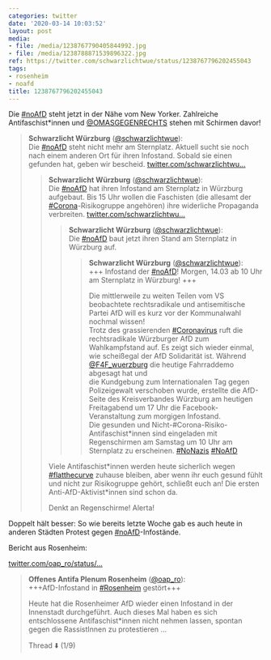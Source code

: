 ```yaml
---
categories: twitter
date: '2020-03-14 10:03:52'
layout: post
media:
- file: /media/1238767790405844992.jpg
- file: /media/1238788871539896322.jpg
ref: https://twitter.com/schwarzlichtwue/status/1238767796202455043
tags:
- rosenheim
- noafd
title: 1238767796202455043
---
```

Die [#noAfD](/t/noafd) steht jetzt in der Nähe vom New Yorker. Zahlreiche Antifaschist\*innen und [@OMASGEGENRECHTS](https://twitter.com/OMASGEGENRECHTS) stehen mit Schirmen davor!  
> <b>Schwarzlicht Würzburg</b> ([@schwarzlichtwue](https://twitter.com/schwarzlichtwue)):  
>Die [#noAfD](/t/noafd) steht nicht mehr am Sternplatz. Aktuell sucht sie noch nach einem anderen Ort für ihren Infostand. Sobald sie einen gefunden hat, geben wir bescheid. [twitter.com/schwarzlichtwu…](https://twitter.com/schwarzlichtwue/status/1238756593459703808)  
>> <b>Schwarzlicht Würzburg</b> ([@schwarzlichtwue](https://twitter.com/schwarzlichtwue)):    
>>Die [#noAfD](/t/noafd) hat ihren Infostand am Sternplatz in Würzburg aufgebaut. Bis 15 Uhr wollen die Faschisten (die allesamt der [#Corona](/t/corona)-Risikogruppe angehören) ihre widerliche Propaganda verbreiten. [twitter.com/schwarzlichtwu…](https://twitter.com/schwarzlichtwue/status/1238754552163307521)    
>>> <b>Schwarzlicht Würzburg</b> ([@schwarzlichtwue](https://twitter.com/schwarzlichtwue)):      
>>>Die [#noAfD](/t/noafd) baut jetzt ihren Stand am Sternplatz in Würzburg auf.        
>>>> <b>Schwarzlicht Würzburg</b> ([@schwarzlichtwue](https://twitter.com/schwarzlichtwue)):        
>>>>+++ Infostand der [#noAfD](/t/noafd)! Morgen, 14.03 ab 10 Uhr am Sternplatz in Würzburg! +++        
>>>>        
>>>>        
>>>>        
>>>>Die mittlerweile zu weiten Teilen vom VS beobachtete rechtsradikale und antisemitische Partei AfD will es kurz vor der Kommunalwahl nochmal wissen!         
>>>>Trotz des grassierenden [#Coronavirus](/t/coronavirus) ruft die rechtsradikale Würzburger AfD zum Wahlkampfstand auf. Es zeigt sich wieder einmal, wie scheißegal der AfD Solidarität ist. Während [@F4F_wuerzburg](https://twitter.com/F4F_wuerzburg) die heutige Fahrraddemo abgesagt hat und         
>>>> die Kundgebung zum Internationalen Tag gegen Polizeigewalt verschoben wurde, erstellte die AfD-Seite des Kreisverbandes Würzburg am heutigen Freitagabend um 17 Uhr die Facebook-Veranstaltung zum morgigen Infostand.        
>>>>Die gesunden und Nicht-#Corona-Risiko-Antifaschist\*innen sind eingeladen mit Regenschirmen am Samstag um 10 Uhr am Sternplatz zu erscheinen. [#NoNazis](/t/nonazis) [#NoAfD](/t/noafd)        
>>>      
>>>      
>>    
>>    
>>Viele Antifaschist\*innen werden heute sicherlich wegen [#flatthecurve](/t/flatthecurve) zuhause bleiben, aber wenn ihr euch gesund fühlt und nicht zur Risikogruppe gehört, schließt euch an! Die ersten Anti-AfD-Aktivist\*innen sind schon da.    
>>    
>>    
>>    
>>Denkt an Regenschirme! Alerta!    
>  
>  


Doppelt hält besser: 
So wie bereits letzte Woche gab es auch heute in anderen Städten Protest gegen [#noAfD](/t/noafd)-Infostände.



Bericht aus Rosenheim:

[twitter.com/oap_ro/status/…](https://twitter.com/oap_ro/status/1238850544850079745?s=19)
> <b>Offenes Antifa Plenum Rosenheim</b> ([@oap_ro](https://twitter.com/oap_ro)):  
>+++AfD-Infostand in [#Rosenheim](/t/rosenheim) gestört+++  
>  
>  
>  
>Heute hat die Rosenheimer AfD wieder einen Infostand in der Innenstadt durchgeführt. Auch dieses Mal haben es sich entschlossene Antifaschist\*innen nicht nehmen lassen, spontan gegen die RassistInnen zu protestieren ...  
>  
>Thread ⬇️ (1/9)   

